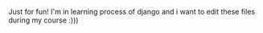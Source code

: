 Just for fun!
I'm in learning process of django and i want to edit these files during my course :)))
